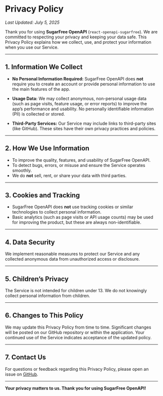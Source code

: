 # Privacy Policy

*Last Updated: July 5, 2025*

Thank you for using **SugarFree OpenAPI** (`react-openapi-sugarfree`). We are committed to respecting your privacy and keeping your data safe. This Privacy Policy explains how we collect, use, and protect your information when you use our Service.

---

## 1. Information We Collect

* **No Personal Information Required:**
  SugarFree OpenAPI does **not** require you to create an account or provide personal information to use the main features of the app.

* **Usage Data:**
  We may collect anonymous, non-personal usage data (such as page visits, feature usage, or error reports) to improve the app’s performance and usability. No personally identifiable information (PII) is collected or stored.

* **Third-Party Services:**
  Our Service may include links to third-party sites (like GitHub). These sites have their own privacy practices and policies.

---

## 2. How We Use Information

* To improve the quality, features, and usability of SugarFree OpenAPI.
* To detect bugs, errors, or misuse and ensure the Service operates smoothly.
* We do **not** sell, rent, or share your data with third parties.

---

## 3. Cookies and Tracking

* SugarFree OpenAPI does **not** use tracking cookies or similar technologies to collect personal information.
* Basic analytics (such as page visits or API usage counts) may be used for improving the product, but these are always non-identifiable.

---

## 4. Data Security

We implement reasonable measures to protect our Service and any collected anonymous data from unauthorized access or disclosure.

---

## 5. Children’s Privacy

The Service is not intended for children under 13. We do not knowingly collect personal information from children.

---

## 6. Changes to This Policy

We may update this Privacy Policy from time to time. Significant changes will be posted on our GitHub repository or within the application. Your continued use of the Service indicates acceptance of the updated policy.

---

## 7. Contact Us

For questions or feedback regarding this Privacy Policy, please open an issue on [GitHub](https://github.com/Froas/react-openapi-sugarfree).

---

**Your privacy matters to us. Thank you for using SugarFree OpenAPI!**
